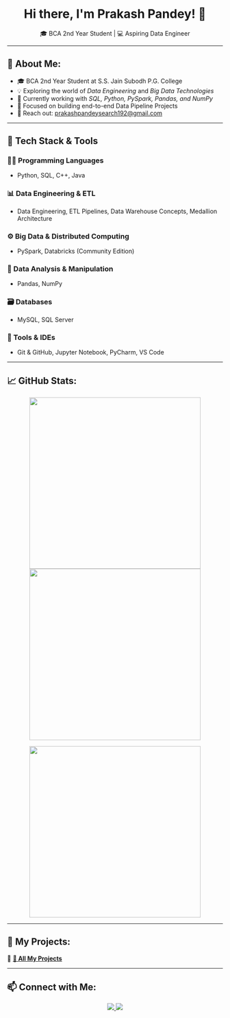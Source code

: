 <h1 align="center"> Hi there, I'm Prakash Pandey! 👋</h1>
<p align="center">
  🎓 BCA 2nd Year Student | 💻 Aspiring Data Engineer
</p>

---

## 🚀 About Me:

- 🎓 BCA 2nd Year Student at S.S. Jain Subodh P.G. College
- 💡 Exploring the world of *Data Engineering* and *Big Data Technologies*
- 🔧 Currently working with *SQL, Python, PySpark, Pandas, and NumPy*
- 🎯 Focused on building end-to-end Data Pipeline Projects 
- 📩 Reach out: prakashpandeysearch192@gmail.com  

---

## 🧠 Tech Stack & Tools

### 👨‍💻 Programming Languages
- Python, SQL, C++, Java

### 📊 Data Engineering & ETL
- Data Engineering, ETL Pipelines, Data Warehouse Concepts, Medallion Architecture

### ⚙ Big Data & Distributed Computing
- PySpark, Databricks (Community Edition)

### 🧮 Data Analysis & Manipulation
- Pandas, NumPy

### 🗃 Databases
- MySQL, SQL Server

### 🧰 Tools & IDEs
- Git & GitHub, Jupyter Notebook, PyCharm, VS Code

---

## 📈 GitHub Stats:
<p align="center">
  <img src="https://github-readme-stats.vercel.app/api?username=prakashpandey16&show_icons=true&theme=radical" width="400px">
  <img src="https://github-readme-streak-stats.herokuapp.com/?user=prakashpandey16&theme=radical" width="400px">
</p>

<p align="center">
  <img src="https://github-readme-stats.vercel.app/api/top-langs/?username=prakashpandey16&layout=compact&theme=radical" width="400px">
</p>

---

## 📂 My Projects:
🔹 **[📁 All My Projects](https://github.com/prakashpandey16/Projects)**  

---

## 📫 Connect with Me:
<p align="center">
  <a href="https://www.linkedin.com/in/prakash-pandey-2827522b1">
    <img src="https://img.shields.io/badge/LinkedIn-blue?style=for-the-badge&logo=linkedin">
  </a>
  <a href="mailto:prakashpandeysearch192@gmail.com">
    <img src="https://img.shields.io/badge/Email-red?style=for-the-badge&logo=gmail">
  </a>
</p>
